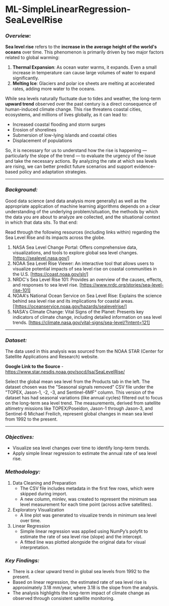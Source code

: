 # ML-SimpleLinearRegression-SeaLevelRise

### ***Overview:***

**Sea level rise** refers to the **increase in the average height of the world's oceans** over time. This phenomenon is primarily driven by two major factors related to global warming:

1. **Thermal Expansion**: As ocean water warms, it expands. Even a small increase in temperature can cause large volumes of water to expand significantly.
2. **Melting Ice**: Glaciers and polar ice sheets are melting at accelerated rates, adding more water to the oceans.

While sea levels naturally fluctuate due to tides and weather, the long-term **upward trend** observed over the past century is a direct consequence of human-induced climate change. This rise threatens coastal cities, ecosystems, and millions of lives globally, as it can lead to:
- Increased coastal flooding and storm surges
- Erosion of shorelines
- Submersion of low-lying islands and coastal cities
- Displacement of populations

So, it is necessary for us to understand how the rise is happening — particularly the slope of the trend — to evaluate the urgency of the issue and take the necessary actions. By analyzing the rate at which sea levels are rising, we can better predict future scenarios and support evidence-based policy and adaptation strategies.


<hr>

### ***Background:***

Good data science (and data analysis more generally) as well as the appropriate application of machine learning algorithms depends on a clear understanding of the underlying problem/situation, the methods by which the data you are about to analyze are collected, and the situational context in which that data sits. To that end:

Read through the following resources (including links within) regarding the Sea Level Rise and its impacts across the globe.

1. NASA Sea Level Change Portal: Offers comprehensive data, visualizations, and tools to explore global sea level changes. 
[https://sealevel.nasa.gov/]
2. NOAA Sea Level Rise Viewer: An interactive tool that allows users to visualize potential impacts of sea level rise on coastal communities in the U.S. 
[https://coast.noaa.gov/slr/]
3. NRDC's Sea Level Rise 101: Provides an overview of the causes, effects, and responses to sea level rise. 
[https://www.nrdc.org/stories/sea-level-rise-101]
4. NOAA's National Ocean Service on Sea Level Rise: Explains the science behind sea level rise and its implications for coastal areas. 
[]https://oceanservice.noaa.gov/hazards/sealevelrise/]
5. NASA's Climate Change: Vital Signs of the Planet: Presents key indicators of climate change, including detailed information on sea level trends. 
[https://climate.nasa.gov/vital-signs/sea-level/?intent=121]

<hr>

### ***Dataset:***

The data used in this analysis was sourced from the NOAA STAR (Center for Satellite Applications and Research) website.

**Google Link to the Source** - https://www.star.nesdis.noaa.gov/socd/lsa/SeaLevelRise/

Select the global mean sea level from the Products tab in the left. The dataset chosen was the "Seasonal signals removed" CSV file under the "TOPEX, Jason-1, -2, -3, and Sentinel-6MF" column. This version of the dataset has had seasonal variations (like annual cycles) filtered out to focus on the long-term sea level trend. The measurements, derived from satellite altimetry missions like TOPEX/Poseidon, Jason-1 through Jason-3, and Sentinel-6 Michael Freilich, represent global changes in mean sea level from 1992 to the present.

<hr>

### ***Objectives:***
<ul>
  <li>Visualize sea level changes over time to identify long-term trends.</li>
  <li>Apply simple linear regression to estimate the annual rate of sea level rise.</li>
</ul>

### ***Methodology:***

<ol>
  <li>  
    Data Cleaning and Preparation
    <ul>
      <li>The CSV file includes metadata in the first few rows, which were skipped during import.</li>
      <li>A new column, minlev, was created to represent the minimum sea level measurement for each time point (across active satellites).</li>
    </ul>
  </li>
  <li>
    Exploratory Visualization
    <ul>
      <li>A line plot was generated to visualize trends in minimum sea level over time.</li>
    </ul>
  </li>
  <li>
    Linear Regression
    <ul>
      <li>Simple linear regression was applied using NumPy’s polyfit to estimate the rate of sea level rise (slope) and the intercept.</li>
      <li>A fitted line was plotted alongside the original data for visual interpretation.</li>  
    </ul>
  </li>
</ol>


### ***Key Findings:***

<ul>
  <li>There is a clear upward trend in global sea levels from 1992 to the present.</li>
  <li>Based on linear regression, the estimated rate of sea level rise is approximately 3.18 mm/year, where 3.18 is the slope from the analysis.</li>
  <li>The analysis highlights the long-term impact of climate change as observed through consistent satellite monitoring.</li>
</ul>
